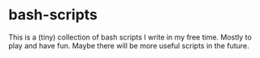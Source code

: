 # bash-scripts

This is a (tiny) collection of bash scripts I write in my free time.
Mostly to play and have fun. Maybe there will be more useful scripts in the future.
